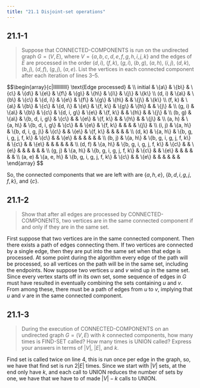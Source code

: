 ```yaml
---
title: "21.1 Disjoint-set operations"
---
```


## 21.1-1

> Suppose that $\text{CONNECTED-COMPONENTS}$ is run on the undirected graph $G = (V, E)$, where $V = \{a, b, c, d, e, f, g, h, i, j, k\}$ and the edges of $E$ are processed in the order $(d, i)$, $(f, k)$, $(g, i)$, $(b, g)$, $(a, h)$, $(i, j)$, $(d, k)$, $(b, j)$, $(d, f)$, $(g, j)$, $(a, e)$. List the vertices in each connected component after each iteration of lines 3–5.

<div>
$$\begin{array}{c|lllllllllll}
\text{Edge processed} & \\
initial & \{a\}       & \{b\}                   & \{c\} & \{d\}       & \{e\} & \{f\}    & \{g\} & \{h\} & \{i\} & \{j\} & \{k\} \\
(d, i)  & \{a\}       & \{b\}                   & \{c\} & \{d, i\}    & \{e\} & \{f\}    & \{g\} & \{h\} &       & \{j\} & \{k\} \\
(f, k)  & \{a\}       & \{b\}                   & \{c\} & \{d, i\}    & \{e\} & \{f, k\} & \{g\} & \{h\} &       & \{j\} &       \\
(g, i)  & \{a\}       & \{b\}                   & \{c\} & \{d, i, g\} & \{e\} & \{f, k\} &       & \{h\} &       & \{j\} &       \\
(b, g)  & \{a\}       & \{b, d, i, g\}          & \{c\} &             & \{e\} & \{f, k\} &       & \{h\} &       & \{j\} &       \\
(a, h)  & \{a, h\}    & \{b, d, i, g\}          & \{c\} &             & \{e\} & \{f, k\} &       &       &       & \{j\} &       \\
(i, j)  & \{a, h\}    & \{b, d, i, g, j\}       & \{c\} &             & \{e\} & \{f, k\} &       &       &       &       &       \\
(d, k)  & \{a, h\}    & \{b, g, i, g, j, f, k\} & \{c\} &             & \{e\} &          &       &       &       &       &       \\
(b, j)  & \{a, h\}    & \{b, g, i, g, j, f, k\} & \{c\} &             & \{e\} &          &       &       &       &       &       \\
(d, f)  & \{a, h\}    & \{b, g, i, g, j, f, k\} & \{c\} &             & \{e\} &          &       &       &       &       &       \\
(g, j)  & \{a, h\}    & \{b, g, i, g, j, f, k\} & \{c\} &             & \{e\} &          &       &       &       &       &       \\
(a, e)  & \{a, e, h\} & \{b, g, i, g, j, f, k\} & \{c\} &             & \{e\} &          &       &       &       &       &       
\end{array}
$$
</div>

So, the connected components that we are left with are  $\{a, h, e\}$,  $\{b, d, i, g, j, f, k\}$, and $\{c\}$.

## 21.1-2

> Show that after all edges are processed by $\text{CONNECTED-COMPONENTS}$, two vertices are in the same connected component if and only if they are in the same set.

First suppose that two vertices are in the same connected component. Then there exists a path of edges connecting them. If two vertices are connected by a single edge, then they are put into the same set when that edge is processed. At some point during the algorithm every edge of the path will be processed, so all vertices on the path will be in the same set, including the endpoints. Now suppose two vertices $u$ and $v$ wind up in the same set. Since every vertex starts off in its own set, some sequence of edges in $G$ must have resulted in eventually combining the sets containing $u$ and $v$. From among these, there must be a path of edges from $u$ to $v$, implying that $u$ and $v$ are in the same connected component.

## 21.1-3

> During the execution of $\text{CONNECTED-COMPONENTS}$ on an undirected graph $G = (V, E)$ with $k$ connected components, how many times is $\text{FIND-SET}$ called? How many times is $\text{UNION}$ called? Express your answers in terms of $|V|$, $|E|$, and $k$.

Find set is called twice on line 4, this is run once per edge in the graph, so, we have that find set is run $2|E|$ times. Since we start with $|V|$ sets, at the end only have $k$, and each call to $\text{UNION}$ reduces the number of sets by one, we have that we have to of made $|V| - k$ calls to $\text{UNION}$.
